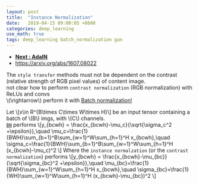 ```yaml
---
layout: post
title:  "Instance Normalization"
date:   2019-04-15 09:00:05 +0800
categories: deep_learning
use_math: true
tags: deep_learning batch_normalization gan
---
```

* <a href="{{site.url}}/deep_learning/2019/05/04/adain.html" target="_blank">__Next : AdaIN__</a>
* <a href="https://arxiv.org/abs/1607.08022" target="_blank">https://arxiv.org/abs/1607.08022</a>

The `style transfer` methods must not be dependent on the contrast (relative strength of RGB pixel values) of content image.  
not clear how to perform `contrast normalization` (RGB normalization) with ReLUs and convs  
\\(\rightarrow\\) perform it with <a href="https://deep_learning/2018/06/12/batch-normalization.html" target="blank">Batch normalization!</a>

Let 
\\[x\in R^\{B\times C\times W\times H\}\\]
be an input tensor containing a batch of \\(B\\) imgs, with \\(C\\) channels.  
<a href="https://deep_learning/2018/06/12/batch-normalization.html" target="blank">`BN`</a> performs
\\[y\_\{bcwh\} = \frac\{x\_\{bcwh\}-\mu\_c\}\{\sqrt\{\sigma\_c^2 +\epsilon\}\},\quad 
\mu\_c=\frac\{1\}\{BWH\}\sum\_\{b=1\}^B\sum\_\{w=1\}^W\sum\_\{h=1\}^H x\_\{bcwh\},\quad
\sigma\_c=\frac\{1\}\{BWH\}\sum\_\{b=1\}^B\sum\_\{w=1\}^W\sum\_\{h=1\}^H (x\_\{bcwh\}-\mu\_c)^2
\\]
Where the `instance normalzation` (or the `contrast normalization`) performs
\\[y\_\{bcwh\} = \frac\{x\_\{bcwh\}-\mu\_\{bc\}\}\{\sqrt\{\sigma\_\{bc\}^2 +\epsilon\}\},\quad 
\mu\_\{bc\}=\frac\{1\}\{BWH\}\sum\_\{w=1\}^W\sum\_\{h=1\}^H x\_\{bcwh\},\quad
\sigma\_\{bc\}=\frac\{1\}\{WH\}\sum\_\{w=1\}^W\sum\_\{h=1\}^H (x\_\{bcwh\}-\mu\_\{bc\})^2
\\]
